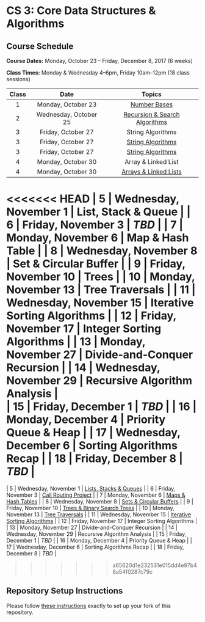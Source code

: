 # CS 3: Core Data Structures & Algorithms

## Course Schedule

**Course Dates:** Monday, October 23 – Friday, December 8, 2017 (6 weeks)

**Class Times:** Monday & Wednesday 4–6pm, Friday 10am–12pm (18 class sessions)


| Class |          Date          |                  Topics                    |
|:-----:|:----------------------:|:------------------------------------------:|
|   1   |    Monday, October 23  | [Number Bases](Class1.md)                  |
|   2   | Wednesday, October 25  | [Recursion & Search Algorithms](Class2.md) |
|   3   |    Friday, October 27  | String Algorithms             			  |
|   3   |    Friday, October 27  | [String Algorithms](Class3.md)             |
|   3   |    Friday, October 27  | [String Algorithms](Class3.md)             |
|   4   |    Monday, October 30  | Array & Linked List                        |
|   4   |    Monday, October 30  | [Arrays & Linked Lists](Class4.md)         |
<<<<<<< HEAD
|   5   | Wednesday, November 1  | List, Stack & Queue           			  |
|   6   |    Friday, November 3  | *TBD*                         			  |
|   7   |    Monday, November 6  | Map & Hash Table              			  |
|   8   | Wednesday, November 8  | Set & Circular Buffer         			  |
|   9   |    Friday, November 10 | Trees                         			  |
|  10   |    Monday, November 13 | Tree Traversals               			  |
|  11   | Wednesday, November 15 | Iterative Sorting Algorithms  			  |
|  12   |    Friday, November 17 | Integer Sorting Algorithms    			  |
|  13   |    Monday, November 27 | Divide-and-Conquer Recursion  			  |
|  14   | Wednesday, November 29 | Recursive Algorithm Analysis  			  |			  
|  15   |    Friday, December 1  | *TBD*                         			  |
|  16   |    Monday, December 4  | Priority Queue & Heap         			  |
|  17   | Wednesday, December 6  | Sorting Algorithms Recap      			  |
|  18   |    Friday, December 8  | *TBD*                         			  |
=======
|   5   | Wednesday, November 1  | [Lists, Stacks & Queues](Class5.md)        |
|   6   |    Friday, November 3  | [Call Routing Project](Class6.md)          |
|   7   |    Monday, November 6  | [Maps & Hash Tables](Class7.md)            |
|   8   | Wednesday, November 8  | [Sets & Circular Buffers](Class8.md)       |
|   9   |    Friday, November 10 | [Trees & Binary Search Trees](Class9.md)   |
|  10   |    Monday, November 13 | [Tree Traversals](Class10.md)              |
|  11   | Wednesday, November 15 | [Iterative Sorting Algorithms](Class11.md) |
|  12   |    Friday, November 17 | Integer Sorting Algorithms    |
|  13   |    Monday, November 27 | Divide-and-Conquer Recursion  |
|  14   | Wednesday, November 29 | Recursive Algorithm Analysis  |
|  15   |    Friday, December 1  | *TBD*                         |
|  16   |    Monday, December 4  | Priority Queue & Heap         |
|  17   | Wednesday, December 6  | Sorting Algorithms Recap      |
|  18   |    Friday, December 8  | *TBD*                         |
>>>>>>> a65620d1e232531e015dd4e97b48a54f0287c79c


## Repository Setup Instructions

Please follow [these instructions](Setup.md) exactly to set up your fork of this repository.
